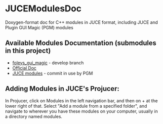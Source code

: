 # JUCEModulesDoc
Doxygen-format doc for C++ modules in JUCE format, including JUCE and Plugin GUI Magic (PGM) modules

## Available Modules Documentation (submodules in this project)

* [foleys_gui_magic](https://foleysfinest.com/developer/pluginguimagic/) - develop branch
* [Official Doc](https://foleysfinest.com/PluginGuiMagic/)
* [JUCE modules](https://juce.com/) - commit in use by PGM

## Adding Modules in JUCE's Projucer:

In Projucer, click on Modules in the left navigation bar, and then
on + at the lower right of that.  Select "Add a module from a
specified folder", and navigate to wherever you have these modules
on your computer, usually in a directory named modules.
